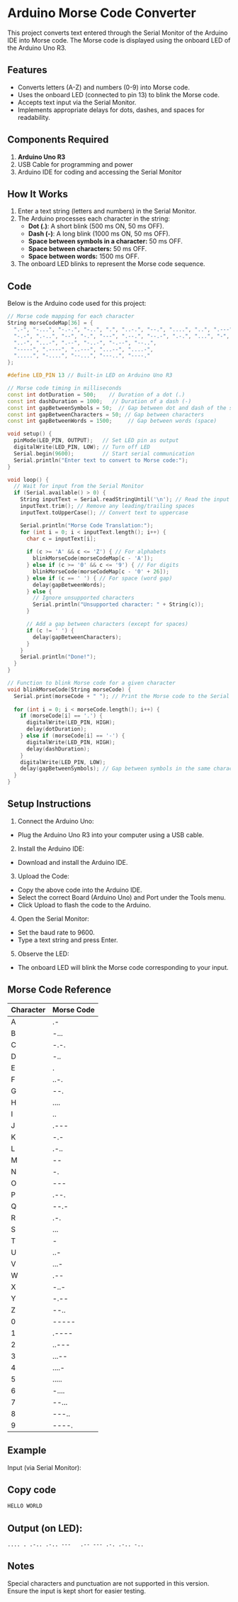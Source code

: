 # Arduino Morse Code Converter
This project converts text entered through the Serial Monitor of the Arduino IDE into Morse code. The Morse code is displayed using the onboard LED of the Arduino Uno R3.

## Features
- Converts letters (A-Z) and numbers (0-9) into Morse code.
- Uses the onboard LED (connected to pin 13) to blink the Morse code.
- Accepts text input via the Serial Monitor.
- Implements appropriate delays for dots, dashes, and spaces for readability.

## Components Required
1. **Arduino Uno R3**
2. USB Cable for programming and power
3. Arduino IDE for coding and accessing the Serial Monitor

## How It Works
1. Enter a text string (letters and numbers) in the Serial Monitor.
2. The Arduino processes each character in the string:
   - **Dot (.)**: A short blink (500 ms ON, 50 ms OFF).
   - **Dash (-)**: A long blink (1000 ms ON, 50 ms OFF).
   - **Space between symbols in a character:** 50 ms OFF.
   - **Space between characters:** 50 ms OFF.
   - **Space between words:** 1500 ms OFF.
3. The onboard LED blinks to represent the Morse code sequence.

## Code
Below is the Arduino code used for this project:

```cpp
// Morse code mapping for each character
String morseCodeMap[36] = {
  ".-", "-...", "-.-.", "-..", ".", "..-.", "--.", "....", "..", ".---", // A-J
  "-.-", ".-..", "--", "-.", "---", ".--.", "--.-", ".-.", "...", "-",  // K-T
  "..-", "...-", ".--", "-..-", "-.--", "--..",                         // U-Z
  "-----", ".----", "..---", "...--", "....-",                         // 0-4
  ".....", "-....", "--...", "---..", "----."                          // 5-9
};

#define LED_PIN 13 // Built-in LED on Arduino Uno R3

// Morse code timing in milliseconds
const int dotDuration = 500;    // Duration of a dot (.)
const int dashDuration = 1000;   // Duration of a dash (-)
const int gapBetweenSymbols = 50;  // Gap between dot and dash of the same character
const int gapBetweenCharacters = 50; // Gap between characters
const int gapBetweenWords = 1500;     // Gap between words (space)

void setup() {
  pinMode(LED_PIN, OUTPUT);   // Set LED pin as output
  digitalWrite(LED_PIN, LOW); // Turn off LED
  Serial.begin(9600);         // Start serial communication
  Serial.println("Enter text to convert to Morse code:");
}

void loop() {
  // Wait for input from the Serial Monitor
  if (Serial.available() > 0) {
    String inputText = Serial.readStringUntil('\n'); // Read the input text
    inputText.trim(); // Remove any leading/trailing spaces
    inputText.toUpperCase(); // Convert text to uppercase

    Serial.println("Morse Code Translation:");
    for (int i = 0; i < inputText.length(); i++) {
      char c = inputText[i];
      
      if (c >= 'A' && c <= 'Z') { // For alphabets
        blinkMorseCode(morseCodeMap[c - 'A']);
      } else if (c >= '0' && c <= '9') { // For digits
        blinkMorseCode(morseCodeMap[c - '0' + 26]);
      } else if (c == ' ') { // For space (word gap)
        delay(gapBetweenWords);
      } else {
        // Ignore unsupported characters
        Serial.println("Unsupported character: " + String(c));
      }

      // Add a gap between characters (except for spaces)
      if (c != ' ') {
        delay(gapBetweenCharacters);
      }
    }
    Serial.println("Done!");
  }
}

// Function to blink Morse code for a given character
void blinkMorseCode(String morseCode) {
  Serial.print(morseCode + " "); // Print the Morse code to the Serial Monitor
  
  for (int i = 0; i < morseCode.length(); i++) {
    if (morseCode[i] == '.') {
      digitalWrite(LED_PIN, HIGH);
      delay(dotDuration);
    } else if (morseCode[i] == '-') {
      digitalWrite(LED_PIN, HIGH);
      delay(dashDuration);
    }
    digitalWrite(LED_PIN, LOW);
    delay(gapBetweenSymbols); // Gap between symbols in the same character
  }
}
```

## Setup Instructions
1. Connect the Arduino Uno:
- Plug the Arduino Uno R3 into your computer using a USB cable.
2. Install the Arduino IDE:
- Download and install the Arduino IDE.
3. Upload the Code:
- Copy the above code into the Arduino IDE.
- Select the correct Board (Arduino Uno) and Port under the Tools menu.
- Click Upload to flash the code to the Arduino.
4. Open the Serial Monitor:
- Set the baud rate to 9600.
- Type a text string and press Enter.
5. Observe the LED:
- The onboard LED will blink the Morse code corresponding to your input.

## Morse Code Reference
| Character |	Morse Code |
|-----------|------------|
|     A     |    .-      |
|     B     |    -...    |
|     C     |    -.-.    |
|     D     |    -..     |
|     E     |    .       |
|     F     |    ..-.    |
|     G     |    --.     |
|     H     |    ....    |
|     I     |    ..      |
|     J     |    .---    |
|     K     |    -.-     |
|     L     |    .-..    |
|     M     |    --      |
|     N     |    -.      |
|     O     |    ---     |
|     P     |    .--.    |
|     Q     |    --.-    |
|     R     |    .-.     |
|     S     |    ...     |
|     T     |    -       |
|     U     |    ..-     |
|     V     |    ...-    |
|     W     |    .--     |
|     X     |    -..-    |
|     Y     |    -.--    |
|     Z     |    --..    |
|     0     |    -----   |
|     1     |    .----   |
|     2     |    ..---   |
|     3     |    ...--   |
|     4     |    ....-   |
|     5     |    .....   |
|     6     |    -....   |
|     7	    |    --...   |
|     8     |    ---..   |
|     9     |    ----.   |

## Example
Input (via Serial Monitor):

## Copy code
```cpp
HELLO WORLD
```

## Output (on LED):
```
.... . .-.. .-.. ---   .-- --- .-. .-.. -..
```

## Notes
Special characters and punctuation are not supported in this version.
Ensure the input is kept short for easier testing.
